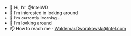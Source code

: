 - 👋 Hi, I’m @IntelWD
- 👀 I’m interested in looking around
- 🌱 I’m currently learning ...
- 💞️ I’m looking around
- 📫 How to reach me - Waldemar.Dworakowski@Intel.com

<!---
IntelWD/IntelWD is a ✨ special ✨ repository because its `README.md` (this file) appears on your GitHub profile.
You can click the Preview link to take a look at your changes.
--->
